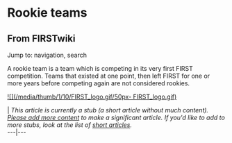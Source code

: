 # Rookie teams

## From FIRSTwiki

Jump to: navigation, search

A rookie team is a team which is competing in its very first FIRST competition. Teams that existed at one point, then left FIRST for one or more years before competing again are not considered rookies.

[![](/media/thumb/1/10/FIRST_logo.gif/50px-
FIRST_logo.gif)](Image:FIRST_logo.gif)

| _This article is currently a stub (a short article without much content). [Please add more content](http://www.firstwiki.net/index.php?title=Rookie_teams&action=edit "http://www.firstwiki.net/index.php?title=Rookie_teams&action=edit") to make a significant article. If you'd like to add to more stubs, look at the list of [short articles](Special:Shortpages "Special:Shortpages")._<br>
---|---
